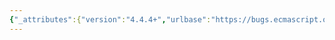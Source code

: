 ```yaml
---
{"_attributes":{"version":"4.4.4+","urlbase":"https://bugs.ecmascript.org/","maintainer":"dherman@mozilla.com"},"bug":{"bug_id":330,"creation_ts":"2012-04-03 10:03:00 -0700","short_desc":"ch15/15.9/15.9.3/S15.9.3.1_A5_T1 - T6 rely on some special Timezone such as GMT+8","delta_ts":"2013-02-20 12:24:08 -0800","product":"Test262","component":"ECMA-262 Tests","version":"unspecified","rep_platform":"All","op_sys":"All","bug_status":"CONFIRMED","priority":"Normal","bug_severity":"normal","everconfirmed":true,"reporter":{"uid":"utatane.tea","name":"Yusuke Suzuki"},"assigned_to":{"uid":"dfugate","name":"Dave Fugate"},"cc":["cf0hay","mstarzinger"],"long_desc":[{"commentid":855,"comment_count":0,"who":{"uid":"utatane.tea","name":"Yusuke Suzuki"},"bug_when":"2012-04-03 10:03:40 -0700","thetext":"Because ECMA262 5.1th section 15.9.3.1-10 `TimeClip(UTC(finalDate))`, [[PrimitiveValue]] of Date object created by Date Constructor relys on current Timezone.\n\nSo \nch15/15.9/15.9.3/S15.9.3.1_A5_T1\nch15/15.9/15.9.3/S15.9.3.1_A5_T2\nch15/15.9/15.9.3/S15.9.3.1_A5_T3\nch15/15.9/15.9.3/S15.9.3.1_A5_T4\nch15/15.9/15.9.3/S15.9.3.1_A5_T5\nch15/15.9/15.9.3/S15.9.3.1_A5_T6\ntest cases are failed at some Timezone which is not GMT+8 such as JST-9."},{"commentid":3194,"comment_count":1,"who":{"uid":"cf0hay","name":"Zoltán Halassy"},"bug_when":"2013-02-14 12:11:37 -0800","thetext":"Does the test probe for timezone handling/dst? If not, I think Date.UTC() would be a better choice.\n\nSome countries have predictable dst settings, others have government-made rules for it, which are not known for future dates without patches."},{"commentid":3198,"comment_count":2,"attachid":"26","who":{"uid":"utatane.tea","name":"Yusuke Suzuki"},"bug_when":"2013-02-15 09:06:43 -0800","thetext":"Created attachment 26\nrev1: Adjust to UTC8\n\nI've created patch to adjust Date result to UTC8.\nSince tested dates in these cases are not in range of DST, I think simple timezone shift code is enough for this."}],"attachment":{"_attributes":{"isobsolete":"0","ispatch":"1"},"attachid":"26","date":"2013-02-15 09:06:00 -0800","delta_ts":"2013-02-15 09:06:43 -0800","desc":"rev1: Adjust to UTC8","filename":"adjust-to-utc8.patch","type":"text/plain","size":"17020","attacher":{"_attributes":{"name":"Yusuke Suzuki"},"_text":"utatane.tea"},"data":{"_attributes":{"encoding":"base64"},"_text":"ZGlmZiAtLWdpdCBhL3Rlc3QvaGFybmVzcy9zdGEuanMgYi90ZXN0L2hhcm5lc3Mvc3RhLmpzCi0t\nLSBhL3Rlc3QvaGFybmVzcy9zdGEuanMKKysrIGIvdGVzdC9oYXJuZXNzL3N0YS5qcwpAQCAtMTEx\nLDE2ICsxMTEsMjIgQEAgZnVuY3Rpb24gZm5TdXBwb3J0c1N0cmljdCgpIHsKICAgICAgICAgZXZh\nbCgnd2l0aCAoe30pIHt9Jyk7DQogICAgICAgICByZXR1cm4gZmFsc2U7DQogICAgIH0gY2F0Y2gg\nKGUpIHsNCiAgICAgICAgIHJldHVybiB0cnVlOw0KICAgICB9DQogfQ0KIA0KIC8vLS0tLS0tLS0t\nLS0tLS0tLS0tLS0tLS0tLS0tLS0tLS0tLS0tLS0tLS0tLS0tLS0tLS0tLS0tLS0tLS0tLS0tLS0t\nLS0tLS0tLS0tLS0NCitmdW5jdGlvbiBhZGp1c3RUb1VUQzgodmFsdWUpIHsNCisgIHZhciBvZmZz\nZXQgPSAoKC0obmV3IERhdGUoKSkuZ2V0VGltZXpvbmVPZmZzZXQoKSkgKyA4ICogNjApICogNjAg\nKiAxMDAwOw0KKyAgcmV0dXJuIG9mZnNldCArIHZhbHVlOw0KK30NCisNCisvLy0tLS0tLS0tLS0t\nLS0tLS0tLS0tLS0tLS0tLS0tLS0tLS0tLS0tLS0tLS0tLS0tLS0tLS0tLS0tLS0tLS0tLS0tLS0t\nLS0tLS0tLS0tDQogLy9WZXJpZnkgYWxsIGF0dHJpYnV0ZXMgc3BlY2lmaWVkIGRhdGEgcHJvcGVy\ndHkgb2YgZ2l2ZW4gb2JqZWN0Og0KIC8vdmFsdWUsIHdyaXRhYmxlLCBlbnVtZXJhYmxlLCBjb25m\naWd1cmFibGUNCiAvL0lmIGFsbCBhdHRyaWJ1dGUgdmFsdWVzIGFyZSBleHBlY3RlZCwgcmV0dXJu\nIHRydWUsIG90aGVyd2lzZSwgcmV0dXJuIGZhbHNlDQogZnVuY3Rpb24gZGF0YVByb3BlcnR5QXR0\ncmlidXRlc0FyZUNvcnJlY3Qob2JqLA0KICAgICAgICAgICAgICAgICAgICAgICAgICAgICAgICAg\nICAgICAgICAgIG5hbWUsDQogICAgICAgICAgICAgICAgICAgICAgICAgICAgICAgICAgICAgICAg\nICAgdmFsdWUsDQogICAgICAgICAgICAgICAgICAgICAgICAgICAgICAgICAgICAgICAgICAgd3Jp\ndGFibGUsDQogICAgICAgICAgICAgICAgICAgICAgICAgICAgICAgICAgICAgICAgICAgZW51bWVy\nYWJsZSwNCmRpZmYgLS1naXQgYS90ZXN0L3N1aXRlL2NoMTUvMTUuOS8xNS45LjMvUzE1LjkuMy4x\nX0E1X1QxLmpzIGIvdGVzdC9zdWl0ZS9jaDE1LzE1LjkvMTUuOS4zL1MxNS45LjMuMV9BNV9UMS5q\ncwotLS0gYS90ZXN0L3N1aXRlL2NoMTUvMTUuOS8xNS45LjMvUzE1LjkuMy4xX0E1X1QxLmpzCisr\nKyBiL3Rlc3Qvc3VpdGUvY2gxNS8xNS45LzE1LjkuMy9TMTUuOS4zLjFfQTVfVDEuanMKQEAgLTE2\nLDU2ICsxNiw1NiBAQAogICogQGRlc2NyaXB0aW9uIDIgYXJndW1lbnRzLCAoeWVhciwgbW9udGgp\nCiAgKi8KIAogJElOQ0xVREUoImVudmlyb25tZW50LmpzIik7CiAkSU5DTFVERSgibnVtZXJpY19j\nb252ZXJzaW9uLmpzIik7CiAkSU5DTFVERSgiRGF0ZV9jb25zdGFudHMuanMiKTsKICRJTkNMVURF\nKCJEYXRlX2xpYnJhcnkuanMiKTsNCiANCi1pZiAoLTIyMTE2Mzg0MDAwMDAgIT09IG5ldyBEYXRl\nKDE4OTksIDExKS52YWx1ZU9mKCkpIHsKK2lmICgtMjIxMTYzODQwMDAwMCAhPT0gYWRqdXN0VG9V\nVEM4KG5ldyBEYXRlKDE4OTksIDExKS52YWx1ZU9mKCkpKSB7CiAgICRGQUlMKCIjMTogSW5jb3Jy\nZWN0IHZhbHVlIG9mIERhdGUiKTsKIH0NCiANCi1pZiAoLTIyMDg5NjAwMDAwMDAgIT09IG5ldyBE\nYXRlKDE4OTksIDEyKS52YWx1ZU9mKCkpIHsKK2lmICgtMjIwODk2MDAwMDAwMCAhPT0gYWRqdXN0\nVG9VVEM4KG5ldyBEYXRlKDE4OTksIDEyKS52YWx1ZU9mKCkpKSB7CiAgICRGQUlMKCIjMjogSW5j\nb3JyZWN0IHZhbHVlIG9mIERhdGUiKTsKIH0NCiANCi1pZiAoLTIyMDg5NjAwMDAwMDAgIT09IG5l\ndyBEYXRlKDE5MDAsIDApLnZhbHVlT2YoKSkgeworaWYgKC0yMjA4OTYwMDAwMDAwICE9PSBhZGp1\nc3RUb1VUQzgobmV3IERhdGUoMTkwMCwgMCkudmFsdWVPZigpKSkgewogICAkRkFJTCgiIzM6IElu\nY29ycmVjdCB2YWx1ZSBvZiBEYXRlIik7CiB9DQogDQotaWYgKC0yNjQ5NjAwMDAwICE9PSBuZXcg\nRGF0ZSgxOTY5LCAxMSkudmFsdWVPZigpKSB7CitpZiAoLTI2NDk2MDAwMDAgIT09IGFkanVzdFRv\nVVRDOChuZXcgRGF0ZSgxOTY5LCAxMSkudmFsdWVPZigpKSkgewogICAkRkFJTCgiIzQ6IEluY29y\ncmVjdCB2YWx1ZSBvZiBEYXRlIik7CiB9DQogDQotaWYgKDI4ODAwMDAwICE9PSBuZXcgRGF0ZSgx\nOTY5LCAxMikudmFsdWVPZigpKSB7CitpZiAoMjg4MDAwMDAgIT09IGFkanVzdFRvVVRDOChuZXcg\nRGF0ZSgxOTY5LCAxMikudmFsdWVPZigpKSkgewogICAkRkFJTCgiIzU6IEluY29ycmVjdCB2YWx1\nZSBvZiBEYXRlIik7CiB9DQogDQotaWYgKDI4ODAwMDAwICE9PSBuZXcgRGF0ZSgxOTcwLCAwKS52\nYWx1ZU9mKCkpIHsKK2lmICgyODgwMDAwMCAhPT0gYWRqdXN0VG9VVEM4KG5ldyBEYXRlKDE5NzAs\nIDApLnZhbHVlT2YoKSkpIHsKICAgJEZBSUwoIiM2OiBJbmNvcnJlY3QgdmFsdWUgb2YgRGF0ZSIp\nOwogfQ0KIA0KLWlmICg5NDQwMzUyMDAwMDAgIT09IG5ldyBEYXRlKDE5OTksIDExKS52YWx1ZU9m\nKCkpIHsKK2lmICg5NDQwMzUyMDAwMDAgIT09IGFkanVzdFRvVVRDOChuZXcgRGF0ZSgxOTk5LCAx\nMSkudmFsdWVPZigpKSkgewogICAkRkFJTCgiIzc6IEluY29ycmVjdCB2YWx1ZSBvZiBEYXRlIik7\nCiB9DQogDQotaWYgKDk0NjcxMzYwMDAwMCAhPT0gbmV3IERhdGUoMTk5OSwgMTIpLnZhbHVlT2Yo\nKSkgeworaWYgKDk0NjcxMzYwMDAwMCAhPT0gYWRqdXN0VG9VVEM4KG5ldyBEYXRlKDE5OTksIDEy\nKS52YWx1ZU9mKCkpKSB7CiAgICRGQUlMKCIjODogSW5jb3JyZWN0IHZhbHVlIG9mIERhdGUiKTsK\nIH0NCiANCi1pZiAoOTQ2NzEzNjAwMDAwICE9PSBuZXcgRGF0ZSgyMDAwLCAwKS52YWx1ZU9mKCkp\nIHsKK2lmICg5NDY3MTM2MDAwMDAgIT09IGFkanVzdFRvVVRDOChuZXcgRGF0ZSgyMDAwLCAwKS52\nYWx1ZU9mKCkpKSB7CiAgICRGQUlMKCIjOTogSW5jb3JyZWN0IHZhbHVlIG9mIERhdGUiKTsKIH0N\nCiANCi1pZiAoNDA5OTc5NTIwMDAwMCAhPT0gbmV3IERhdGUoMjA5OSwgMTEpLnZhbHVlT2YoKSkg\neworaWYgKDQwOTk3OTUyMDAwMDAgIT09IGFkanVzdFRvVVRDOChuZXcgRGF0ZSgyMDk5LCAxMSku\ndmFsdWVPZigpKSkgewogICAkRkFJTCgiIzEwOiBJbmNvcnJlY3QgdmFsdWUgb2YgRGF0ZSIpOwog\nfQ0KIA0KLWlmICg0MTAyNDczNjAwMDAwICE9PSBuZXcgRGF0ZSgyMDk5LCAxMikudmFsdWVPZigp\nKSB7CitpZiAoNDEwMjQ3MzYwMDAwMCAhPT0gYWRqdXN0VG9VVEM4KG5ldyBEYXRlKDIwOTksIDEy\nKS52YWx1ZU9mKCkpKSB7CiAgICRGQUlMKCIjMTE6IEluY29ycmVjdCB2YWx1ZSBvZiBEYXRlIik7\nCiB9DQogDQotaWYgKDQxMDI0NzM2MDAwMDAgIT09IG5ldyBEYXRlKDIxMDAsIDApLnZhbHVlT2Yo\nKSkgeworaWYgKDQxMDI0NzM2MDAwMDAgIT09IGFkanVzdFRvVVRDOChuZXcgRGF0ZSgyMTAwLCAw\nKS52YWx1ZU9mKCkpKSB7CiAgICRGQUlMKCIjMTI6IEluY29ycmVjdCB2YWx1ZSBvZiBEYXRlIik7\nCiB9CiAKZGlmZiAtLWdpdCBhL3Rlc3Qvc3VpdGUvY2gxNS8xNS45LzE1LjkuMy9TMTUuOS4zLjFf\nQTVfVDIuanMgYi90ZXN0L3N1aXRlL2NoMTUvMTUuOS8xNS45LjMvUzE1LjkuMy4xX0E1X1QyLmpz\nCi0tLSBhL3Rlc3Qvc3VpdGUvY2gxNS8xNS45LzE1LjkuMy9TMTUuOS4zLjFfQTVfVDIuanMKKysr\nIGIvdGVzdC9zdWl0ZS9jaDE1LzE1LjkvMTUuOS4zL1MxNS45LjMuMV9BNV9UMi5qcwpAQCAtMTYs\nNTYgKzE2LDU2IEBACiAgKiBAZGVzY3JpcHRpb24gMyBhcmd1bWVudHMsICh5ZWFyLCBtb250aCwg\nZGF0ZSkKICAqLwogCiAkSU5DTFVERSgiZW52aXJvbm1lbnQuanMiKTsKICRJTkNMVURFKCJudW1l\ncmljX2NvbnZlcnNpb24uanMiKTsKICRJTkNMVURFKCJEYXRlX2NvbnN0YW50cy5qcyIpOwogJElO\nQ0xVREUoIkRhdGVfbGlicmFyeS5qcyIpOw0KIA0KLWlmICgtMjIwOTA0NjQwMDAwMCAhPT0gbmV3\nIERhdGUoMTg5OSwgMTEsIDMxKS52YWx1ZU9mKCkpIHsKK2lmICgtMjIwOTA0NjQwMDAwMCAhPT0g\nYWRqdXN0VG9VVEM4KG5ldyBEYXRlKDE4OTksIDExLCAzMSkudmFsdWVPZigpKSkgewogICAkRkFJ\nTCgiIzE6IEluY29ycmVjdCB2YWx1ZSBvZiBEYXRlIik7CiB9DQogDQotaWYgKC0yMjA4OTYwMDAw\nMDAwICE9PSBuZXcgRGF0ZSgxODk5LCAxMiwgMSkudmFsdWVPZigpKSB7CitpZiAoLTIyMDg5NjAw\nMDAwMDAgIT09IGFkanVzdFRvVVRDOChuZXcgRGF0ZSgxODk5LCAxMiwgMSkudmFsdWVPZigpKSkg\newogICAkRkFJTCgiIzI6IEluY29ycmVjdCB2YWx1ZSBvZiBEYXRlIik7CiB9DQogDQotaWYgKC0y\nMjA4OTYwMDAwMDAwICE9PSBuZXcgRGF0ZSgxOTAwLCAwLCAxKS52YWx1ZU9mKCkpIHsKK2lmICgt\nMjIwODk2MDAwMDAwMCAhPT0gYWRqdXN0VG9VVEM4KG5ldyBEYXRlKDE5MDAsIDAsIDEpLnZhbHVl\nT2YoKSkpIHsKICAgJEZBSUwoIiMzOiBJbmNvcnJlY3QgdmFsdWUgb2YgRGF0ZSIpOwogfQ0KIA0K\nLWlmICgtNTc2MDAwMDAgIT09IG5ldyBEYXRlKDE5NjksIDExLCAzMSkudmFsdWVPZigpKSB7Citp\nZiAoLTU3NjAwMDAwICE9PSBhZGp1c3RUb1VUQzgobmV3IERhdGUoMTk2OSwgMTEsIDMxKS52YWx1\nZU9mKCkpKSB7CiAgICRGQUlMKCIjNDogSW5jb3JyZWN0IHZhbHVlIG9mIERhdGUiKTsKIH0NCiAN\nCi1pZiAoMjg4MDAwMDAgIT09IG5ldyBEYXRlKDE5NjksIDEyLCAxKS52YWx1ZU9mKCkpIHsKK2lm\nICgyODgwMDAwMCAhPT0gYWRqdXN0VG9VVEM4KG5ldyBEYXRlKDE5NjksIDEyLCAxKS52YWx1ZU9m\nKCkpKSB7CiAgICRGQUlMKCIjNTogSW5jb3JyZWN0IHZhbHVlIG9mIERhdGUiKTsKIH0NCiANCi1p\nZiAoMjg4MDAwMDAgIT09IG5ldyBEYXRlKDE5NzAsIDAsIDEpLnZhbHVlT2YoKSkgeworaWYgKDI4\nODAwMDAwICE9PSBhZGp1c3RUb1VUQzgobmV3IERhdGUoMTk3MCwgMCwgMSkudmFsdWVPZigpKSkg\newogICAkRkFJTCgiIzY6IEluY29ycmVjdCB2YWx1ZSBvZiBEYXRlIik7CiB9DQogDQotaWYgKDk0\nNjYyNzIwMDAwMCAhPT0gbmV3IERhdGUoMTk5OSwgMTEsIDMxKS52YWx1ZU9mKCkpIHsKK2lmICg5\nNDY2MjcyMDAwMDAgIT09IGFkanVzdFRvVVRDOChuZXcgRGF0ZSgxOTk5LCAxMSwgMzEpLnZhbHVl\nT2YoKSkpIHsKICAgJEZBSUwoIiM3OiBJbmNvcnJlY3QgdmFsdWUgb2YgRGF0ZSIpOwogfQ0KIA0K\nLWlmICg5NDY3MTM2MDAwMDAgIT09IG5ldyBEYXRlKDE5OTksIDEyLCAxKS52YWx1ZU9mKCkpIHsK\nK2lmICg5NDY3MTM2MDAwMDAgIT09IGFkanVzdFRvVVRDOChuZXcgRGF0ZSgxOTk5LCAxMiwgMSku\ndmFsdWVPZigpKSkgewogICAkRkFJTCgiIzg6IEluY29ycmVjdCB2YWx1ZSBvZiBEYXRlIik7CiB9\nDQogDQotaWYgKDk0NjcxMzYwMDAwMCAhPT0gbmV3IERhdGUoMjAwMCwgMCwgMSkudmFsdWVPZigp\nKSB7CitpZiAoOTQ2NzEzNjAwMDAwICE9PSBhZGp1c3RUb1VUQzgobmV3IERhdGUoMjAwMCwgMCwg\nMSkudmFsdWVPZigpKSkgewogICAkRkFJTCgiIzk6IEluY29ycmVjdCB2YWx1ZSBvZiBEYXRlIik7\nCiB9DQogDQotaWYgKDQxMDIzODcyMDAwMDAgIT09IG5ldyBEYXRlKDIwOTksIDExLCAzMSkudmFs\ndWVPZigpKSB7CitpZiAoNDEwMjM4NzIwMDAwMCAhPT0gYWRqdXN0VG9VVEM4KG5ldyBEYXRlKDIw\nOTksIDExLCAzMSkudmFsdWVPZigpKSkgewogICAkRkFJTCgiIzEwOiBJbmNvcnJlY3QgdmFsdWUg\nb2YgRGF0ZSIpOwogfQ0KIA0KLWlmICg0MTAyNDczNjAwMDAwICE9PSBuZXcgRGF0ZSgyMDk5LCAx\nMiwgMSkudmFsdWVPZigpKSB7CitpZiAoNDEwMjQ3MzYwMDAwMCAhPT0gYWRqdXN0VG9VVEM4KG5l\ndyBEYXRlKDIwOTksIDEyLCAxKS52YWx1ZU9mKCkpKSB7CiAgICRGQUlMKCIjMTE6IEluY29ycmVj\ndCB2YWx1ZSBvZiBEYXRlIik7CiB9DQogDQotaWYgKDQxMDI0NzM2MDAwMDAgIT09IG5ldyBEYXRl\nKDIxMDAsIDAsIDEpLnZhbHVlT2YoKSkgeworaWYgKDQxMDI0NzM2MDAwMDAgIT09IGFkanVzdFRv\nVVRDOChuZXcgRGF0ZSgyMTAwLCAwLCAxKS52YWx1ZU9mKCkpKSB7CiAgICRGQUlMKCIjMTI6IElu\nY29ycmVjdCB2YWx1ZSBvZiBEYXRlIik7CiB9CiAKZGlmZiAtLWdpdCBhL3Rlc3Qvc3VpdGUvY2gx\nNS8xNS45LzE1LjkuMy9TMTUuOS4zLjFfQTVfVDMuanMgYi90ZXN0L3N1aXRlL2NoMTUvMTUuOS8x\nNS45LjMvUzE1LjkuMy4xX0E1X1QzLmpzCi0tLSBhL3Rlc3Qvc3VpdGUvY2gxNS8xNS45LzE1Ljku\nMy9TMTUuOS4zLjFfQTVfVDMuanMKKysrIGIvdGVzdC9zdWl0ZS9jaDE1LzE1LjkvMTUuOS4zL1Mx\nNS45LjMuMV9BNV9UMy5qcwpAQCAtMTYsNTYgKzE2LDU2IEBACiAgKiBAZGVzY3JpcHRpb24gNCBh\ncmd1bWVudHMsICh5ZWFyLCBtb250aCwgZGF0ZSwgaG91cnMpCiAgKi8KIAogJElOQ0xVREUoImVu\ndmlyb25tZW50LmpzIik7CiAkSU5DTFVERSgibnVtZXJpY19jb252ZXJzaW9uLmpzIik7CiAkSU5D\nTFVERSgiRGF0ZV9jb25zdGFudHMuanMiKTsKICRJTkNMVURFKCJEYXRlX2xpYnJhcnkuanMiKTsN\nCiANCi1pZiAoLTIyMDg5NjM2MDAwMDAgIT09IG5ldyBEYXRlKDE4OTksIDExLCAzMSwgMjMpLnZh\nbHVlT2YoKSkgeworaWYgKC0yMjA4OTYzNjAwMDAwICE9PSBhZGp1c3RUb1VUQzgobmV3IERhdGUo\nMTg5OSwgMTEsIDMxLCAyMykudmFsdWVPZigpKSkgewogICAkRkFJTCgiIzE6IEluY29ycmVjdCB2\nYWx1ZSBvZiBEYXRlIik7CiB9DQogDQotaWYgKC0yMjA4OTYwMDAwMDAwICE9PSBuZXcgRGF0ZSgx\nODk5LCAxMiwgMSwgMCkudmFsdWVPZigpKSB7CitpZiAoLTIyMDg5NjAwMDAwMDAgIT09IGFkanVz\ndFRvVVRDOChuZXcgRGF0ZSgxODk5LCAxMiwgMSwgMCkudmFsdWVPZigpKSkgewogICAkRkFJTCgi\nIzI6IEluY29ycmVjdCB2YWx1ZSBvZiBEYXRlIik7CiB9DQogDQotaWYgKC0yMjA4OTYwMDAwMDAw\nICE9PSBuZXcgRGF0ZSgxOTAwLCAwLCAxLCAwKS52YWx1ZU9mKCkpIHsKK2lmICgtMjIwODk2MDAw\nMDAwMCAhPT0gYWRqdXN0VG9VVEM4KG5ldyBEYXRlKDE5MDAsIDAsIDEsIDApLnZhbHVlT2YoKSkp\nIHsKICAgJEZBSUwoIiMzOiBJbmNvcnJlY3QgdmFsdWUgb2YgRGF0ZSIpOwogfQ0KIA0KLWlmICgy\nNTIwMDAwMCAhPT0gbmV3IERhdGUoMTk2OSwgMTEsIDMxLCAyMykudmFsdWVPZigpKSB7CitpZiAo\nMjUyMDAwMDAgIT09IGFkanVzdFRvVVRDOChuZXcgRGF0ZSgxOTY5LCAxMSwgMzEsIDIzKS52YWx1\nZU9mKCkpKSB7CiAgICRGQUlMKCIjNDogSW5jb3JyZWN0IHZhbHVlIG9mIERhdGUiKTsKIH0NCiAN\nCi1pZiAoMjg4MDAwMDAgIT09IG5ldyBEYXRlKDE5NjksIDEyLCAxLCAwKS52YWx1ZU9mKCkpIHsK\nK2lmICgyODgwMDAwMCAhPT0gYWRqdXN0VG9VVEM4KG5ldyBEYXRlKDE5NjksIDEyLCAxLCAwKS52\nYWx1ZU9mKCkpKSB7CiAgICRGQUlMKCIjNTogSW5jb3JyZWN0IHZhbHVlIG9mIERhdGUiKTsKIH0N\nCiANCi1pZiAoMjg4MDAwMDAgIT09IG5ldyBEYXRlKDE5NzAsIDAsIDEsIDApLnZhbHVlT2YoKSkg\neworaWYgKDI4ODAwMDAwICE9PSBhZGp1c3RUb1VUQzgobmV3IERhdGUoMTk3MCwgMCwgMSwgMCku\ndmFsdWVPZigpKSkgewogICAkRkFJTCgiIzY6IEluY29ycmVjdCB2YWx1ZSBvZiBEYXRlIik7CiB9\nDQogDQotaWYgKDk0NjcxMDAwMDAwMCAhPT0gbmV3IERhdGUoMTk5OSwgMTEsIDMxLCAyMykudmFs\ndWVPZigpKSB7CitpZiAoOTQ2NzEwMDAwMDAwICE9PSBhZGp1c3RUb1VUQzgobmV3IERhdGUoMTk5\nOSwgMTEsIDMxLCAyMykudmFsdWVPZigpKSkgewogICAkRkFJTCgiIzc6IEluY29ycmVjdCB2YWx1\nZSBvZiBEYXRlIik7CiB9DQogDQotaWYgKDk0NjcxMzYwMDAwMCAhPT0gbmV3IERhdGUoMTk5OSwg\nMTIsIDEsIDApLnZhbHVlT2YoKSkgeworaWYgKDk0NjcxMzYwMDAwMCAhPT0gYWRqdXN0VG9VVEM4\nKG5ldyBEYXRlKDE5OTksIDEyLCAxLCAwKS52YWx1ZU9mKCkpKSB7CiAgICRGQUlMKCIjODogSW5j\nb3JyZWN0IHZhbHVlIG9mIERhdGUiKTsKIH0NCiANCi1pZiAoOTQ2NzEzNjAwMDAwICE9PSBuZXcg\nRGF0ZSgyMDAwLCAwLCAxLCAwKS52YWx1ZU9mKCkpIHsKK2lmICg5NDY3MTM2MDAwMDAgIT09IGFk\nanVzdFRvVVRDOChuZXcgRGF0ZSgyMDAwLCAwLCAxLCAwKS52YWx1ZU9mKCkpKSB7CiAgICRGQUlM\nKCIjOTogSW5jb3JyZWN0IHZhbHVlIG9mIERhdGUiKTsKIH0NCiANCi1pZiAoNDEwMjQ3MDAwMDAw\nMCAhPT0gbmV3IERhdGUoMjA5OSwgMTEsIDMxLCAyMykudmFsdWVPZigpKSB7CitpZiAoNDEwMjQ3\nMDAwMDAwMCAhPT0gYWRqdXN0VG9VVEM4KG5ldyBEYXRlKDIwOTksIDExLCAzMSwgMjMpLnZhbHVl\nT2YoKSkpIHsKICAgJEZBSUwoIiMxMDogSW5jb3JyZWN0IHZhbHVlIG9mIERhdGUiKTsKIH0NCiAN\nCi1pZiAoNDEwMjQ3MzYwMDAwMCAhPT0gbmV3IERhdGUoMjA5OSwgMTIsIDEsIDApLnZhbHVlT2Yo\nKSkgeworaWYgKDQxMDI0NzM2MDAwMDAgIT09IGFkanVzdFRvVVRDOChuZXcgRGF0ZSgyMDk5LCAx\nMiwgMSwgMCkudmFsdWVPZigpKSkgewogICAkRkFJTCgiIzExOiBJbmNvcnJlY3QgdmFsdWUgb2Yg\nRGF0ZSIpOwogfQ0KIA0KLWlmICg0MTAyNDczNjAwMDAwICE9PSBuZXcgRGF0ZSgyMTAwLCAwLCAx\nLCAwKS52YWx1ZU9mKCkpIHsKK2lmICg0MTAyNDczNjAwMDAwICE9PSBhZGp1c3RUb1VUQzgobmV3\nIERhdGUoMjEwMCwgMCwgMSwgMCkudmFsdWVPZigpKSkgewogICAkRkFJTCgiIzEyOiBJbmNvcnJl\nY3QgdmFsdWUgb2YgRGF0ZSIpOwogfQogCmRpZmYgLS1naXQgYS90ZXN0L3N1aXRlL2NoMTUvMTUu\nOS8xNS45LjMvUzE1LjkuMy4xX0E1X1Q0LmpzIGIvdGVzdC9zdWl0ZS9jaDE1LzE1LjkvMTUuOS4z\nL1MxNS45LjMuMV9BNV9UNC5qcwotLS0gYS90ZXN0L3N1aXRlL2NoMTUvMTUuOS8xNS45LjMvUzE1\nLjkuMy4xX0E1X1Q0LmpzCisrKyBiL3Rlc3Qvc3VpdGUvY2gxNS8xNS45LzE1LjkuMy9TMTUuOS4z\nLjFfQTVfVDQuanMKQEAgLTE2LDU2ICsxNiw1NiBAQAogICogQGRlc2NyaXB0aW9uIDUgYXJndW1l\nbnRzLCAoeWVhciwgbW9udGgsIGRhdGUsIGhvdXJzLCBtaW51dGVzKQogICovCiAKICRJTkNMVURF\nKCJlbnZpcm9ubWVudC5qcyIpOwogJElOQ0xVREUoIm51bWVyaWNfY29udmVyc2lvbi5qcyIpOwog\nJElOQ0xVREUoIkRhdGVfY29uc3RhbnRzLmpzIik7CiAkSU5DTFVERSgiRGF0ZV9saWJyYXJ5Lmpz\nIik7DQogDQotaWYgKC0yMjA4OTYwMDYwMDAwICE9PSBuZXcgRGF0ZSgxODk5LCAxMSwgMzEsIDIz\nLCA1OSkudmFsdWVPZigpKSB7CitpZiAoLTIyMDg5NjAwNjAwMDAgIT09IGFkanVzdFRvVVRDOChu\nZXcgRGF0ZSgxODk5LCAxMSwgMzEsIDIzLCA1OSkudmFsdWVPZigpKSkgewogICAkRkFJTCgiIzE6\nIEluY29ycmVjdCB2YWx1ZSBvZiBEYXRlIik7CiB9DQogDQotaWYgKC0yMjA4OTYwMDAwMDAwICE9\nPSBuZXcgRGF0ZSgxODk5LCAxMiwgMSwgMCwgMCkudmFsdWVPZigpKSB7CitpZiAoLTIyMDg5NjAw\nMDAwMDAgIT09IGFkanVzdFRvVVRDOChuZXcgRGF0ZSgxODk5LCAxMiwgMSwgMCwgMCkudmFsdWVP\nZigpKSkgewogICAkRkFJTCgiIzI6IEluY29ycmVjdCB2YWx1ZSBvZiBEYXRlIik7CiB9DQogDQot\naWYgKC0yMjA4OTYwMDAwMDAwICE9PSBuZXcgRGF0ZSgxOTAwLCAwLCAxLCAwLCAwKS52YWx1ZU9m\nKCkpIHsKK2lmICgtMjIwODk2MDAwMDAwMCAhPT0gYWRqdXN0VG9VVEM4KG5ldyBEYXRlKDE5MDAs\nIDAsIDEsIDAsIDApLnZhbHVlT2YoKSkpIHsKICAgJEZBSUwoIiMzOiBJbmNvcnJlY3QgdmFsdWUg\nb2YgRGF0ZSIpOwogfQ0KIA0KLWlmICgyODc0MDAwMCAhPT0gbmV3IERhdGUoMTk2OSwgMTEsIDMx\nLCAyMywgNTkpLnZhbHVlT2YoKSkgeworaWYgKDI4NzQwMDAwICE9PSBhZGp1c3RUb1VUQzgobmV3\nIERhdGUoMTk2OSwgMTEsIDMxLCAyMywgNTkpLnZhbHVlT2YoKSkpIHsKICAgJEZBSUwoIiM0OiBJ\nbmNvcnJlY3QgdmFsdWUgb2YgRGF0ZSIpOwogfQ0KIA0KLWlmICgyODgwMDAwMCAhPT0gbmV3IERh\ndGUoMTk2OSwgMTIsIDEsIDAsIDApLnZhbHVlT2YoKSkgeworaWYgKDI4ODAwMDAwICE9PSBhZGp1\nc3RUb1VUQzgobmV3IERhdGUoMTk2OSwgMTIsIDEsIDAsIDApLnZhbHVlT2YoKSkpIHsKICAgJEZB\nSUwoIiM1OiBJbmNvcnJlY3QgdmFsdWUgb2YgRGF0ZSIpOwogfQ0KIA0KLWlmICgyODgwMDAwMCAh\nPT0gbmV3IERhdGUoMTk3MCwgMCwgMSwgMCwgMCkudmFsdWVPZigpKSB7CitpZiAoMjg4MDAwMDAg\nIT09IGFkanVzdFRvVVRDOChuZXcgRGF0ZSgxOTcwLCAwLCAxLCAwLCAwKS52YWx1ZU9mKCkpKSB7\nCiAgICRGQUlMKCIjNjogSW5jb3JyZWN0IHZhbHVlIG9mIERhdGUiKTsKIH0NCiANCi1pZiAoOTQ2\nNzEzNTQwMDAwICE9PSBuZXcgRGF0ZSgxOTk5LCAxMSwgMzEsIDIzLCA1OSkudmFsdWVPZigpKSB7\nCitpZiAoOTQ2NzEzNTQwMDAwICE9PSBhZGp1c3RUb1VUQzgobmV3IERhdGUoMTk5OSwgMTEsIDMx\nLCAyMywgNTkpLnZhbHVlT2YoKSkpIHsKICAgJEZBSUwoIiM3OiBJbmNvcnJlY3QgdmFsdWUgb2Yg\nRGF0ZSIpOwogfQ0KIA0KLWlmICg5NDY3MTM2MDAwMDAgIT09IG5ldyBEYXRlKDE5OTksIDEyLCAx\nLCAwLCAwKS52YWx1ZU9mKCkpIHsKK2lmICg5NDY3MTM2MDAwMDAgIT09IGFkanVzdFRvVVRDOChu\nZXcgRGF0ZSgxOTk5LCAxMiwgMSwgMCwgMCkudmFsdWVPZigpKSkgewogICAkRkFJTCgiIzg6IElu\nY29ycmVjdCB2YWx1ZSBvZiBEYXRlIik7CiB9DQogDQotaWYgKDk0NjcxMzYwMDAwMCAhPT0gbmV3\nIERhdGUoMjAwMCwgMCwgMSwgMCwgMCkudmFsdWVPZigpKSB7CitpZiAoOTQ2NzEzNjAwMDAwICE9\nPSBhZGp1c3RUb1VUQzgobmV3IERhdGUoMjAwMCwgMCwgMSwgMCwgMCkudmFsdWVPZigpKSkgewog\nICAkRkFJTCgiIzk6IEluY29ycmVjdCB2YWx1ZSBvZiBEYXRlIik7CiB9DQogDQotaWYgKDQxMDI0\nNzM1NDAwMDAgIT09IG5ldyBEYXRlKDIwOTksIDExLCAzMSwgMjMsIDU5KS52YWx1ZU9mKCkpIHsK\nK2lmICg0MTAyNDczNTQwMDAwICE9PSBhZGp1c3RUb1VUQzgobmV3IERhdGUoMjA5OSwgMTEsIDMx\nLCAyMywgNTkpLnZhbHVlT2YoKSkpIHsKICAgJEZBSUwoIiMxMDogSW5jb3JyZWN0IHZhbHVlIG9m\nIERhdGUiKTsKIH0NCiANCi1pZiAoNDEwMjQ3MzYwMDAwMCAhPT0gbmV3IERhdGUoMjA5OSwgMTIs\nIDEsIDAsIDApLnZhbHVlT2YoKSkgeworaWYgKDQxMDI0NzM2MDAwMDAgIT09IGFkanVzdFRvVVRD\nOChuZXcgRGF0ZSgyMDk5LCAxMiwgMSwgMCwgMCkudmFsdWVPZigpKSkgewogICAkRkFJTCgiIzEx\nOiBJbmNvcnJlY3QgdmFsdWUgb2YgRGF0ZSIpOwogfQ0KIA0KLWlmICg0MTAyNDczNjAwMDAwICE9\nPSBuZXcgRGF0ZSgyMTAwLCAwLCAxLCAwLCAwKS52YWx1ZU9mKCkpIHsKK2lmICg0MTAyNDczNjAw\nMDAwICE9PSBhZGp1c3RUb1VUQzgobmV3IERhdGUoMjEwMCwgMCwgMSwgMCwgMCkudmFsdWVPZigp\nKSkgewogICAkRkFJTCgiIzEyOiBJbmNvcnJlY3QgdmFsdWUgb2YgRGF0ZSIpOwogfQogCmRpZmYg\nLS1naXQgYS90ZXN0L3N1aXRlL2NoMTUvMTUuOS8xNS45LjMvUzE1LjkuMy4xX0E1X1Q1LmpzIGIv\ndGVzdC9zdWl0ZS9jaDE1LzE1LjkvMTUuOS4zL1MxNS45LjMuMV9BNV9UNS5qcwotLS0gYS90ZXN0\nL3N1aXRlL2NoMTUvMTUuOS8xNS45LjMvUzE1LjkuMy4xX0E1X1Q1LmpzCisrKyBiL3Rlc3Qvc3Vp\ndGUvY2gxNS8xNS45LzE1LjkuMy9TMTUuOS4zLjFfQTVfVDUuanMKQEAgLTE2LDU2ICsxNiw1NiBA\nQAogICogQGRlc2NyaXB0aW9uIDYgYXJndW1lbnRzLCAoeWVhciwgbW9udGgsIGRhdGUsIGhvdXJz\nLCBtaW51dGVzLCBzZWNvbmRzKQogICovCiAKICRJTkNMVURFKCJlbnZpcm9ubWVudC5qcyIpOwog\nJElOQ0xVREUoIm51bWVyaWNfY29udmVyc2lvbi5qcyIpOwogJElOQ0xVREUoIkRhdGVfY29uc3Rh\nbnRzLmpzIik7CiAkSU5DTFVERSgiRGF0ZV9saWJyYXJ5LmpzIik7DQogDQotaWYgKC0yMjA4OTYw\nMDAxMDAwICE9PSBuZXcgRGF0ZSgxODk5LCAxMSwgMzEsIDIzLCA1OSwgNTkpLnZhbHVlT2YoKSkg\neworaWYgKC0yMjA4OTYwMDAxMDAwICE9PSBhZGp1c3RUb1VUQzgobmV3IERhdGUoMTg5OSwgMTEs\nIDMxLCAyMywgNTksIDU5KS52YWx1ZU9mKCkpKSB7CiAgICRGQUlMKCIjMTogSW5jb3JyZWN0IHZh\nbHVlIG9mIERhdGUiKTsKIH0NCiANCi1pZiAoLTIyMDg5NjAwMDAwMDAgIT09IG5ldyBEYXRlKDE4\nOTksIDEyLCAxLCAwLCAwLCAwKS52YWx1ZU9mKCkpIHsKK2lmICgtMjIwODk2MDAwMDAwMCAhPT0g\nYWRqdXN0VG9VVEM4KG5ldyBEYXRlKDE4OTksIDEyLCAxLCAwLCAwLCAwKS52YWx1ZU9mKCkpKSB7\nCiAgICRGQUlMKCIjMjogSW5jb3JyZWN0IHZhbHVlIG9mIERhdGUiKTsKIH0NCiANCi1pZiAoLTIy\nMDg5NjAwMDAwMDAgIT09IG5ldyBEYXRlKDE5MDAsIDAsIDEsIDAsIDAsIDApLnZhbHVlT2YoKSkg\neworaWYgKC0yMjA4OTYwMDAwMDAwICE9PSBhZGp1c3RUb1VUQzgobmV3IERhdGUoMTkwMCwgMCwg\nMSwgMCwgMCwgMCkudmFsdWVPZigpKSkgewogICAkRkFJTCgiIzM6IEluY29ycmVjdCB2YWx1ZSBv\nZiBEYXRlIik7CiB9DQogDQotaWYgKDI4Nzk5MDAwICE9PSBuZXcgRGF0ZSgxOTY5LCAxMSwgMzEs\nIDIzLCA1OSwgNTkpLnZhbHVlT2YoKSkgeworaWYgKDI4Nzk5MDAwICE9PSBhZGp1c3RUb1VUQzgo\nbmV3IERhdGUoMTk2OSwgMTEsIDMxLCAyMywgNTksIDU5KS52YWx1ZU9mKCkpKSB7CiAgICRGQUlM\nKCIjNDogSW5jb3JyZWN0IHZhbHVlIG9mIERhdGUiKTsKIH0NCiANCi1pZiAoMjg4MDAwMDAgIT09\nIG5ldyBEYXRlKDE5NjksIDEyLCAxLCAwLCAwLCAwKS52YWx1ZU9mKCkpIHsKK2lmICgyODgwMDAw\nMCAhPT0gYWRqdXN0VG9VVEM4KG5ldyBEYXRlKDE5NjksIDEyLCAxLCAwLCAwLCAwKS52YWx1ZU9m\nKCkpKSB7CiAgICRGQUlMKCIjNTogSW5jb3JyZWN0IHZhbHVlIG9mIERhdGUiKTsKIH0NCiANCi1p\nZiAoMjg4MDAwMDAgIT09IG5ldyBEYXRlKDE5NzAsIDAsIDEsIDAsIDAsIDApLnZhbHVlT2YoKSkg\neworaWYgKDI4ODAwMDAwICE9PSBhZGp1c3RUb1VUQzgobmV3IERhdGUoMTk3MCwgMCwgMSwgMCwg\nMCwgMCkudmFsdWVPZigpKSkgewogICAkRkFJTCgiIzY6IEluY29ycmVjdCB2YWx1ZSBvZiBEYXRl\nIik7CiB9DQogDQotaWYgKDk0NjcxMzU5OTAwMCAhPT0gbmV3IERhdGUoMTk5OSwgMTEsIDMxLCAy\nMywgNTksIDU5KS52YWx1ZU9mKCkpIHsKK2lmICg5NDY3MTM1OTkwMDAgIT09IGFkanVzdFRvVVRD\nOChuZXcgRGF0ZSgxOTk5LCAxMSwgMzEsIDIzLCA1OSwgNTkpLnZhbHVlT2YoKSkpIHsKICAgJEZB\nSUwoIiM3OiBJbmNvcnJlY3QgdmFsdWUgb2YgRGF0ZSIpOwogfQ0KIA0KLWlmICg5NDY3MTM2MDAw\nMDAgIT09IG5ldyBEYXRlKDE5OTksIDEyLCAxLCAwLCAwLCAwKS52YWx1ZU9mKCkpIHsKK2lmICg5\nNDY3MTM2MDAwMDAgIT09IGFkanVzdFRvVVRDOChuZXcgRGF0ZSgxOTk5LCAxMiwgMSwgMCwgMCwg\nMCkudmFsdWVPZigpKSkgewogICAkRkFJTCgiIzg6IEluY29ycmVjdCB2YWx1ZSBvZiBEYXRlIik7\nCiB9DQogDQotaWYgKDk0NjcxMzYwMDAwMCAhPT0gbmV3IERhdGUoMjAwMCwgMCwgMSwgMCwgMCwg\nMCkudmFsdWVPZigpKSB7CitpZiAoOTQ2NzEzNjAwMDAwICE9PSBhZGp1c3RUb1VUQzgobmV3IERh\ndGUoMjAwMCwgMCwgMSwgMCwgMCwgMCkudmFsdWVPZigpKSkgewogICAkRkFJTCgiIzk6IEluY29y\ncmVjdCB2YWx1ZSBvZiBEYXRlIik7CiB9DQogDQotaWYgKDQxMDI0NzM1OTkwMDAgIT09IG5ldyBE\nYXRlKDIwOTksIDExLCAzMSwgMjMsIDU5LCA1OSkudmFsdWVPZigpKSB7CitpZiAoNDEwMjQ3MzU5\nOTAwMCAhPT0gYWRqdXN0VG9VVEM4KG5ldyBEYXRlKDIwOTksIDExLCAzMSwgMjMsIDU5LCA1OSku\ndmFsdWVPZigpKSkgewogICAkRkFJTCgiIzEwOiBJbmNvcnJlY3QgdmFsdWUgb2YgRGF0ZSIpOwog\nfQ0KIA0KLWlmICg0MTAyNDczNjAwMDAwICE9PSBuZXcgRGF0ZSgyMDk5LCAxMiwgMSwgMCwgMCwg\nMCkudmFsdWVPZigpKSB7CitpZiAoNDEwMjQ3MzYwMDAwMCAhPT0gYWRqdXN0VG9VVEM4KG5ldyBE\nYXRlKDIwOTksIDEyLCAxLCAwLCAwLCAwKS52YWx1ZU9mKCkpKSB7CiAgICRGQUlMKCIjMTE6IElu\nY29ycmVjdCB2YWx1ZSBvZiBEYXRlIik7CiB9DQogDQotaWYgKDQxMDI0NzM2MDAwMDAgIT09IG5l\ndyBEYXRlKDIxMDAsIDAsIDEsIDAsIDAsIDApLnZhbHVlT2YoKSkgeworaWYgKDQxMDI0NzM2MDAw\nMDAgIT09IGFkanVzdFRvVVRDOChuZXcgRGF0ZSgyMTAwLCAwLCAxLCAwLCAwLCAwKS52YWx1ZU9m\nKCkpKSB7CiAgICRGQUlMKCIjMTI6IEluY29ycmVjdCB2YWx1ZSBvZiBEYXRlIik7CiB9CiAKZGlm\nZiAtLWdpdCBhL3Rlc3Qvc3VpdGUvY2gxNS8xNS45LzE1LjkuMy9TMTUuOS4zLjFfQTVfVDYuanMg\nYi90ZXN0L3N1aXRlL2NoMTUvMTUuOS8xNS45LjMvUzE1LjkuMy4xX0E1X1Q2LmpzCi0tLSBhL3Rl\nc3Qvc3VpdGUvY2gxNS8xNS45LzE1LjkuMy9TMTUuOS4zLjFfQTVfVDYuanMKKysrIGIvdGVzdC9z\ndWl0ZS9jaDE1LzE1LjkvMTUuOS4zL1MxNS45LjMuMV9BNV9UNi5qcwpAQCAtMTYsNTYgKzE2LDU2\nIEBACiAgKiBAZGVzY3JpcHRpb24gNyBhcmd1bWVudHMsICh5ZWFyLCBtb250aCwgZGF0ZSwgaG91\ncnMsIG1pbnV0ZXMsIHNlY29uZHMsIG1zKQogICovCiAKICRJTkNMVURFKCJlbnZpcm9ubWVudC5q\ncyIpOwogJElOQ0xVREUoIm51bWVyaWNfY29udmVyc2lvbi5qcyIpOwogJElOQ0xVREUoIkRhdGVf\nY29uc3RhbnRzLmpzIik7CiAkSU5DTFVERSgiRGF0ZV9saWJyYXJ5LmpzIik7DQogDQotaWYgKC0y\nMjA4OTYwMDAwMDAxICE9PSBuZXcgRGF0ZSgxODk5LCAxMSwgMzEsIDIzLCA1OSwgNTksIDk5OSku\ndmFsdWVPZigpKSB7CitpZiAoLTIyMDg5NjAwMDAwMDEgIT09IGFkanVzdFRvVVRDOChuZXcgRGF0\nZSgxODk5LCAxMSwgMzEsIDIzLCA1OSwgNTksIDk5OSkudmFsdWVPZigpKSkgewogICAkRkFJTCgi\nIzE6IEluY29ycmVjdCB2YWx1ZSBvZiBEYXRlIik7CiB9DQogDQotaWYgKC0yMjA4OTYwMDAwMDAw\nICE9PSBuZXcgRGF0ZSgxODk5LCAxMiwgMSwgMCwgMCwgMCwgMCkudmFsdWVPZigpKSB7CitpZiAo\nLTIyMDg5NjAwMDAwMDAgIT09IGFkanVzdFRvVVRDOChuZXcgRGF0ZSgxODk5LCAxMiwgMSwgMCwg\nMCwgMCwgMCkudmFsdWVPZigpKSkgewogICAkRkFJTCgiIzI6IEluY29ycmVjdCB2YWx1ZSBvZiBE\nYXRlIik7CiB9DQogDQotaWYgKC0yMjA4OTYwMDAwMDAwICE9PSBuZXcgRGF0ZSgxOTAwLCAwLCAx\nLCAwLCAwLCAwLCAwKS52YWx1ZU9mKCkpIHsKK2lmICgtMjIwODk2MDAwMDAwMCAhPT0gYWRqdXN0\nVG9VVEM4KG5ldyBEYXRlKDE5MDAsIDAsIDEsIDAsIDAsIDAsIDApLnZhbHVlT2YoKSkpIHsKICAg\nJEZBSUwoIiMzOiBJbmNvcnJlY3QgdmFsdWUgb2YgRGF0ZSIpOwogfQ0KIA0KLWlmICgyODc5OTk5\nOSAhPT0gbmV3IERhdGUoMTk2OSwgMTEsIDMxLCAyMywgNTksIDU5LCA5OTkpLnZhbHVlT2YoKSkg\neworaWYgKDI4Nzk5OTk5ICE9PSBhZGp1c3RUb1VUQzgobmV3IERhdGUoMTk2OSwgMTEsIDMxLCAy\nMywgNTksIDU5LCA5OTkpLnZhbHVlT2YoKSkpIHsKICAgJEZBSUwoIiM0OiBJbmNvcnJlY3QgdmFs\ndWUgb2YgRGF0ZSIpOwogfQ0KIA0KLWlmICgyODgwMDAwMCAhPT0gbmV3IERhdGUoMTk2OSwgMTIs\nIDEsIDAsIDAsIDAsIDApLnZhbHVlT2YoKSkgeworaWYgKDI4ODAwMDAwICE9PSBhZGp1c3RUb1VU\nQzgobmV3IERhdGUoMTk2OSwgMTIsIDEsIDAsIDAsIDAsIDApLnZhbHVlT2YoKSkpIHsKICAgJEZB\nSUwoIiM1OiBJbmNvcnJlY3QgdmFsdWUgb2YgRGF0ZSIpOwogfQ0KIA0KLWlmICgyODgwMDAwMCAh\nPT0gbmV3IERhdGUoMTk3MCwgMCwgMSwgMCwgMCwgMCwgMCkudmFsdWVPZigpKSB7CitpZiAoMjg4\nMDAwMDAgIT09IGFkanVzdFRvVVRDOChuZXcgRGF0ZSgxOTcwLCAwLCAxLCAwLCAwLCAwLCAwKS52\nYWx1ZU9mKCkpKSB7CiAgICRGQUlMKCIjNjogSW5jb3JyZWN0IHZhbHVlIG9mIERhdGUiKTsKIH0N\nCiANCi1pZiAoOTQ2NzEzNTk5OTk5ICE9PSBuZXcgRGF0ZSgxOTk5LCAxMSwgMzEsIDIzLCA1OSwg\nNTksIDk5OSkudmFsdWVPZigpKSB7CitpZiAoOTQ2NzEzNTk5OTk5ICE9PSBhZGp1c3RUb1VUQzgo\nbmV3IERhdGUoMTk5OSwgMTEsIDMxLCAyMywgNTksIDU5LCA5OTkpLnZhbHVlT2YoKSkpIHsKICAg\nJEZBSUwoIiM3OiBJbmNvcnJlY3QgdmFsdWUgb2YgRGF0ZSIpOwogfQ0KIA0KLWlmICg5NDY3MTM2\nMDAwMDAgIT09IG5ldyBEYXRlKDE5OTksIDEyLCAxLCAwLCAwLCAwLCAwKS52YWx1ZU9mKCkpIHsK\nK2lmICg5NDY3MTM2MDAwMDAgIT09IGFkanVzdFRvVVRDOChuZXcgRGF0ZSgxOTk5LCAxMiwgMSwg\nMCwgMCwgMCwgMCkudmFsdWVPZigpKSkgewogICAkRkFJTCgiIzg6IEluY29ycmVjdCB2YWx1ZSBv\nZiBEYXRlIik7CiB9DQogDQotaWYgKDk0NjcxMzYwMDAwMCAhPT0gbmV3IERhdGUoMjAwMCwgMCwg\nMSwgMCwgMCwgMCwgMCkudmFsdWVPZigpKSB7CitpZiAoOTQ2NzEzNjAwMDAwICE9PSBhZGp1c3RU\nb1VUQzgobmV3IERhdGUoMjAwMCwgMCwgMSwgMCwgMCwgMCwgMCkudmFsdWVPZigpKSkgewogICAk\nRkFJTCgiIzk6IEluY29ycmVjdCB2YWx1ZSBvZiBEYXRlIik7CiB9DQogDQotaWYgKDQxMDI0NzM1\nOTk5OTkgIT09IG5ldyBEYXRlKDIwOTksIDExLCAzMSwgMjMsIDU5LCA1OSwgOTk5KS52YWx1ZU9m\nKCkpIHsKK2lmICg0MTAyNDczNTk5OTk5ICE9PSBhZGp1c3RUb1VUQzgobmV3IERhdGUoMjA5OSwg\nMTEsIDMxLCAyMywgNTksIDU5LCA5OTkpLnZhbHVlT2YoKSkpIHsKICAgJEZBSUwoIiMxMDogSW5j\nb3JyZWN0IHZhbHVlIG9mIERhdGUiKTsKIH0NCiANCi1pZiAoNDEwMjQ3MzYwMDAwMCAhPT0gbmV3\nIERhdGUoMjA5OSwgMTIsIDEsIDAsIDAsIDAsIDApLnZhbHVlT2YoKSkgeworaWYgKDQxMDI0NzM2\nMDAwMDAgIT09IGFkanVzdFRvVVRDOChuZXcgRGF0ZSgyMDk5LCAxMiwgMSwgMCwgMCwgMCwgMCku\ndmFsdWVPZigpKSkgewogICAkRkFJTCgiIzExOiBJbmNvcnJlY3QgdmFsdWUgb2YgRGF0ZSIpOwog\nfQ0KIA0KLWlmICg0MTAyNDczNjAwMDAwICE9PSBuZXcgRGF0ZSgyMTAwLCAwLCAxLCAwLCAwLCAw\nLCAwKS52YWx1ZU9mKCkpIHsKK2lmICg0MTAyNDczNjAwMDAwICE9PSBhZGp1c3RUb1VUQzgobmV3\nIERhdGUoMjEwMCwgMCwgMSwgMCwgMCwgMCwgMCkudmFsdWVPZigpKSkgewogICAkRkFJTCgiIzEy\nOiBJbmNvcnJlY3QgdmFsdWUgb2YgRGF0ZSIpOwogfQogCg==\n"}}}}
---
```

